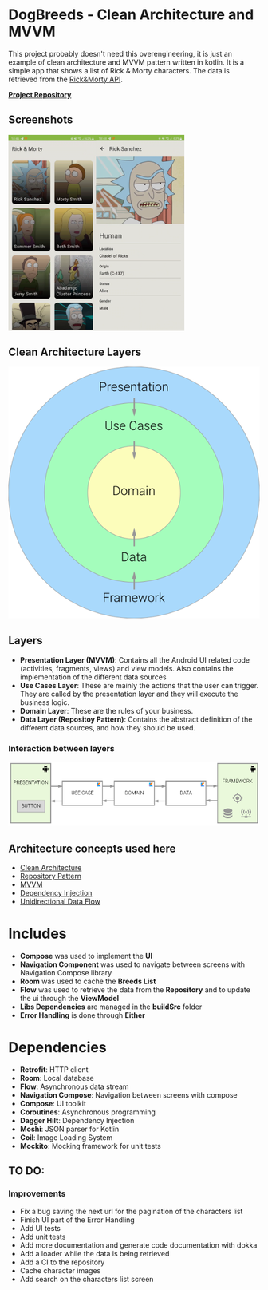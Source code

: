 # DogBreeds - Clean Architecture and MVVM
This project probably doesn't need this overengineering, it is just an example of clean architecture and MVVM pattern written in kotlin. It is a simple app that shows a list of Rick & Morty characters. The data is retrieved from the [Rick&Morty API](https://rickandmortyapi.com/).

[**Project Repository**](https://github.com/alvaronunezhermida/dogbreeds)

## Screenshots

<div style="display: flex;">
    <img src="README_FILES/characters-screen.jpg" alt="Characters Screen" style="width: 35%; height: auto;">
    <img src="README_FILES/character-detail-screen.jpg" alt="Character Detail Screen" style="width: 35%; height: auto;">
</div>

## Clean Architecture Layers

![Alt text](README_FILES/clean-architecture-own-layers.png?raw=true "Clean Architecture Layers")

## Layers
* **Presentation Layer (MVVM)**: Contains all the Android UI related code (activities, fragments, views) and view models. Also contains the implementation of the different data sources
* **Use Cases Layer**: These are mainly the actions that the user can trigger. They are called by the presentation layer and they will execute the business logic.
* **Domain Layer**: These are the rules of your business.
* **Data Layer (Repositoy Pattern)**: Contains the abstract definition of the different data sources, and how they should be used.

### Interaction between layers
![Alt text](README_FILES/clean-architecture-interaction.png?raw=true "Layer interaction")

## Architecture concepts used here
* [Clean Architecture](https://blog.cleancoder.com/uncle-bob/2012/08/13/the-clean-architecture.html)
* [Repository Pattern](https://developer.android.com/codelabs/basic-android-kotlin-training-repository-pattern#3)
* [MVVM](https://medium.com/@ami0275/mvvm-clean-architecture-pattern-in-android-with-use-cases-eff7edc2ef76)
* [Dependency Injection](https://developer.android.com/training/dependency-injection)
* [Unidirectional Data Flow](https://developer.android.com/jetpack/compose/architecture#:~:text=A%20unidirectional%20data%20flow%20(UDF,that%20store%20and%20change%20state))

# Includes
* **Compose** was used to implement the **UI**
* **Navigation Component** was used to navigate between screens with Navigation Compose library
* **Room** was used to cache the **Breeds List**
* **Flow** was used to retrieve the data from the **Repository** and to update the ui through the **ViewModel**
* **Libs Dependencies** are managed in the **buildSrc** folder
* **Error Handling** is done through **Either**

# Dependencies
* **Retrofit**: HTTP client
* **Room**: Local database
* **Flow**: Asynchronous data stream 
* **Navigation Compose**: Navigation between screens with compose
* **Compose**: UI toolkit
* **Coroutines**: Asynchronous programming
* **Dagger Hilt**: Dependency Injection
* **Moshi**: JSON parser for Kotlin
* **Coil**: Image Loading System
* **Mockito**: Mocking framework for unit tests

## TO DO:
### Improvements
- Fix a bug saving the next url for the pagination of the characters list
- Finish UI part of the Error Handling
- Add UI tests
- Add unit tests
- Add more documentation and generate code documentation with dokka
- Add a loader while the data is being retrieved
- Add a CI to the repository
- Cache character images
- Add search on the characters list screen